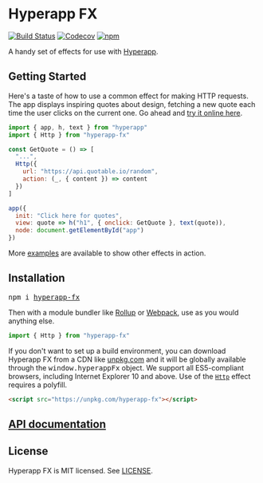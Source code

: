 # Hyperapp FX

[![Build Status](https://github.com/okwolf/hyperapp-fx/actions/workflows/ci.yml/badge.svg)](https://github.com/okwolf/hyperapp-fx/actions)
[![Codecov](https://img.shields.io/codecov/c/github/okwolf/hyperapp-fx/master.svg)](https://codecov.io/gh/okwolf/hyperapp-fx)
[![npm](https://img.shields.io/npm/v/hyperapp-fx.svg?maxAge=2592000?style=plastic)](https://www.npmjs.com/package/hyperapp-fx)

A handy set of effects for use with [Hyperapp](https://github.com/jorgebucaran/hyperapp).

## Getting Started

Here's a taste of how to use a common effect for making HTTP requests. The app displays inspiring quotes about design, fetching a new quote each time the user clicks on the current one. Go ahead and [try it online here](https://codepen.io/okwolf/pen/vPbMaa?editors=0010).

```js
import { app, h, text } from "hyperapp"
import { Http } from "hyperapp-fx"

const GetQuote = () => [
  "...",
  Http({
    url: "https://api.quotable.io/random",
    action: (_, { content }) => content
  })
]

app({
  init: "Click here for quotes",
  view: quote => h("h1", { onclick: GetQuote }, text(quote)),
  node: document.getElementById("app")
})
```

More [examples](https://github.com/okwolf/hyperapp-playground) are available to show other effects in action.

## Installation

<pre>
npm i <a href=https://www.npmjs.com/package/hyperapp-fx>hyperapp-fx</a>
</pre>

Then with a module bundler like [Rollup](https://rollupjs.org) or [Webpack](https://webpack.js.org), use as you would anything else.

```js
import { Http } from "hyperapp-fx"
```

If you don't want to set up a build environment, you can download Hyperapp FX from a CDN like [unpkg.com](https://unpkg.com/hyperapp-fx) and it will be globally available through the <samp>window.hyperappFx</samp> object. We support all ES5-compliant browsers, including Internet Explorer 10 and above. Use of the [`Http`](api.md#module_fx.exports.Http) effect requires a polyfill.

```html
<script src="https://unpkg.com/hyperapp-fx"></script>
```

## [API documentation](api.md)

## License

Hyperapp FX is MIT licensed. See [LICENSE](LICENSE.md).
